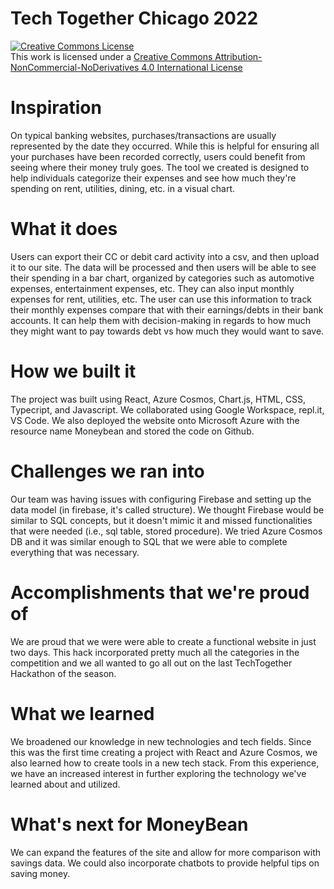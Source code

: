 # Tech Together Chicago 2022

<a rel="license" href="http://creativecommons.org/licenses/by-nc-nd/4.0/"><img alt="Creative Commons License" style="border-width:0" src="https://i.creativecommons.org/l/by-nc-nd/4.0/88x31.png" /></a><br />This work is licensed under a <a rel="license" href="http://creativecommons.org/licenses/by-nc-nd/4.0/">Creative Commons Attribution-NonCommercial-NoDerivatives 4.0 International License</a>

# Inspiration

On typical banking websites, purchases/transactions are usually represented by the date they occurred. While this is helpful for ensuring all your purchases have been recorded correctly, users could benefit from seeing where their money truly goes. The tool we created is designed to help individuals categorize their expenses and see how much they're spending on rent, utilities, dining, etc. in a visual chart.  

# What it does

Users can export their CC or debit card activity into a csv, and then upload it to our site. The data will be processed and then users will be able to see their spending in a bar chart, organized by categories such as automotive expenses, entertainment expenses, etc. They can also input monthly expenses for rent, utilities, etc. The user can use this information to track their monthly expenses compare that with their earnings/debts in their bank accounts. It can help them with decision-making in regards to how much they might want to pay towards debt vs how much they would want to save.

# How we built it

The project was built using React, Azure Cosmos, Chart.js, HTML, CSS, Typecript, and Javascript. We collaborated using Google Workspace, repl.it, VS Code. We also deployed the website onto Microsoft Azure with the resource name Moneybean and stored the code on Github.

# Challenges we ran into

Our team was having issues with configuring Firebase and setting up the data model (in firebase, it's called structure). We thought Firebase would be similar to SQL concepts, but it doesn't mimic it and missed functionalities that were needed (i.e., sql table, stored procedure). We tried Azure Cosmos DB and it was similar enough to SQL that we were able to complete everything that was necessary.

# Accomplishments that we're proud of

We are proud that we were were able to create a functional website in just two days. This hack incorporated pretty much all the categories in the competition and we all wanted to go all out on the last TechTogether Hackathon of the season.

# What we learned

We broadened our knowledge in new technologies and tech fields. Since this was the first time creating a project with React and Azure Cosmos, we also learned how to create tools in a new tech stack. From this experience, we have an increased interest in further exploring the technology we've learned about and utilized.

# What's next for MoneyBean

We can expand the features of the site and allow for more comparison with savings data.  We could also incorporate chatbots to provide helpful tips on saving money.



